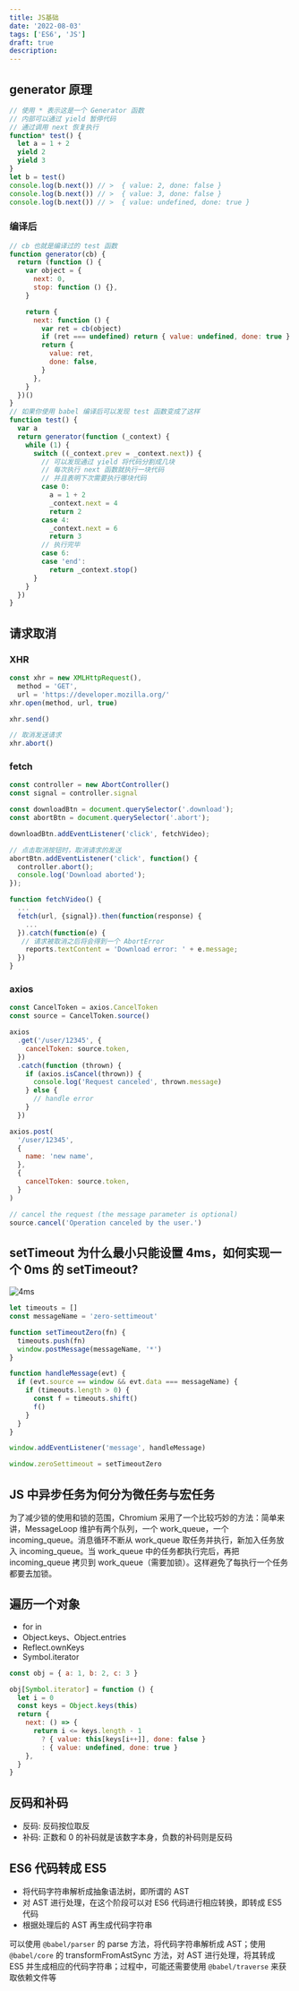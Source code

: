 ```yaml
---
title: JS基础
date: '2022-08-03'
tags: ['ES6', 'JS']
draft: true
description:
---
```


## generator 原理

```js
// 使用 * 表示这是一个 Generator 函数
// 内部可以通过 yield 暂停代码
// 通过调用 next 恢复执行
function* test() {
  let a = 1 + 2
  yield 2
  yield 3
}
let b = test()
console.log(b.next()) // >  { value: 2, done: false }
console.log(b.next()) // >  { value: 3, done: false }
console.log(b.next()) // >  { value: undefined, done: true }
```

### 编译后

```js
// cb 也就是编译过的 test 函数
function generator(cb) {
  return (function () {
    var object = {
      next: 0,
      stop: function () {},
    }

    return {
      next: function () {
        var ret = cb(object)
        if (ret === undefined) return { value: undefined, done: true }
        return {
          value: ret,
          done: false,
        }
      },
    }
  })()
}
// 如果你使用 babel 编译后可以发现 test 函数变成了这样
function test() {
  var a
  return generator(function (_context) {
    while (1) {
      switch ((_context.prev = _context.next)) {
        // 可以发现通过 yield 将代码分割成几块
        // 每次执行 next 函数就执行一块代码
        // 并且表明下次需要执行哪块代码
        case 0:
          a = 1 + 2
          _context.next = 4
          return 2
        case 4:
          _context.next = 6
          return 3
        // 执行完毕
        case 6:
        case 'end':
          return _context.stop()
      }
    }
  })
}
```

## 请求取消

### XHR

```js
const xhr = new XMLHttpRequest(),
  method = 'GET',
  url = 'https://developer.mozilla.org/'
xhr.open(method, url, true)

xhr.send()

// 取消发送请求
xhr.abort()
```

### fetch

```js
const controller = new AbortController()
const signal = controller.signal

const downloadBtn = document.querySelector('.download');
const abortBtn = document.querySelector('.abort');

downloadBtn.addEventListener('click', fetchVideo);

// 点击取消按钮时，取消请求的发送
abortBtn.addEventListener('click', function() {
  controller.abort();
  console.log('Download aborted');
});

function fetchVideo() {
  ...
  fetch(url, {signal}).then(function(response) {
    ...
  }).catch(function(e) {
   // 请求被取消之后将会得到一个 AbortError
    reports.textContent = 'Download error: ' + e.message;
  })
}
```

### axios

```js
const CancelToken = axios.CancelToken
const source = CancelToken.source()

axios
  .get('/user/12345', {
    cancelToken: source.token,
  })
  .catch(function (thrown) {
    if (axios.isCancel(thrown)) {
      console.log('Request canceled', thrown.message)
    } else {
      // handle error
    }
  })

axios.post(
  '/user/12345',
  {
    name: 'new name',
  },
  {
    cancelToken: source.token,
  }
)

// cancel the request (the message parameter is optional)
source.cancel('Operation canceled by the user.')
```

## setTimeout 为什么最小只能设置 4ms，如何实现一个 0ms 的 setTimeout?

![4ms](https://user-images.githubusercontent.com/46242125/128295969-fc674ccf-40b2-475c-8c32-6432dd7f7ff8.png)

```js
let timeouts = []
const messageName = 'zero-settimeout'

function setTimeoutZero(fn) {
  timeouts.push(fn)
  window.postMessage(messageName, '*')
}

function handleMessage(evt) {
  if (evt.source == window && evt.data === messageName) {
    if (timeouts.length > 0) {
      const f = timeouts.shift()
      f()
    }
  }
}

window.addEventListener('message', handleMessage)

window.zeroSettimeout = setTimeoutZero
```

## JS 中异步任务为何分为微任务与宏任务

为了减少锁的使用和锁的范围，Chromium 采用了一个比较巧妙的方法：简单来讲，MessageLoop 维护有两个队列，一个 work_queue，一个 incoming_queue。消息循环不断从 work_queue 取任务并执行，新加入任务放入 incoming_queue。当 work_queue 中的任务都执行完后，再把 incoming_queue 拷贝到 work_queue（需要加锁）。这样避免了每执行一个任务都要去加锁。

## 遍历一个对象

- for in
- Object.keys、Object.entries
- Reflect.ownKeys
- Symbol.iterator

```js
const obj = { a: 1, b: 2, c: 3 }

obj[Symbol.iterator] = function () {
  let i = 0
  const keys = Object.keys(this)
  return {
    next: () => {
      return i <= keys.length - 1
        ? { value: this[keys[i++]], done: false }
        : { value: undefined, done: true }
    },
  }
}
```

## 反码和补码

- 反码: 反码按位取反
- 补码: 正数和 0 的补码就是该数字本身，负数的补码则是反码

## ES6 代码转成 ES5

- 将代码字符串解析成抽象语法树，即所谓的 AST
- 对 AST 进行处理，在这个阶段可以对 ES6 代码进行相应转换，即转成 ES5 代码
- 根据处理后的 AST 再生成代码字符串

可以使用 `@babel/parser` 的 parse 方法，将代码字符串解析成 AST；使用 `@babel/core` 的 transformFromAstSync 方法，对 AST 进行处理，将其转成 ES5 并生成相应的代码字符串；过程中，可能还需要使用 `@babel/traverse` 来获取依赖文件等
